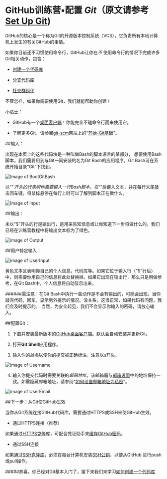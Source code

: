 # GitHub训练营•配置 *Git*（原文请参考 [Set Up Git](https://help.github.com/articles/set-up-git))


GitHub的核心是一个称为Git的开源版本控制系统（VCS），它负责所有本地计算机上发生的有关GitHub的事情。

如果你目前还不习惯使用命令行，GitHub让你在*不* 使用命令行的情况下完成许多Git相关动作，包含：

* [创建一个代码库](https://help.github.com/articles/create-a-repo)

* [分支代码库](https://help.github.com/articles/fork-a-repo)

* [社交群组化](https://help.github.com/articles/be-social)

不管怎样，如果你需要使用Git，我们就能帮助你创建！

小贴士：

* GitHub有一个[桌面客户端](https://desktop.github.com)！你能完全不碰命令行而来使用它。

* 了解更多Git，请参阅[git-scm](http://git-scm.com/)网站上的“[开始-Git基础](http://git-scm.com/book/en/Getting-Started-Git-Basics)”。

##输入：

出现在本页上的这些代码块是一种叫做Bash的脚本语言的某部分，
想要使用Bash脚本，我们需要用到与Git一同安装的名为Git Bash的应用程序，Git Bash可在系统开始目录“Git”下找到。

![Image of BootGitBash](https://github.s3.amazonaws.com/docs/bootcamp_1_win_gitbash.jpg)

以“$”开头的行表明你需要键入一行Bash脚本。在“$”后键入文本，并在每行末尾敲击回车键。将鼠标悬停在每行上时可以了解到脚本正在做什么。

![Image of Input](http://img4.douban.com/view/photo/photo/4BcbnsZjO44WMYQf0Tjlfw/135989898/x2274459548.jpg)

##输出：

未以“$”开头的行是输出行，是用来告知信息或让你知道下一步将做什么的，我们已经在训练营教程中将输出文本标为了绿色。

![image of Output](http://img4.douban.com/view/photo/photo/4BcbnsZjO44WMYQf0Tjlfw/135989898/x2274459548.jpg)

##用户特定输入：

![image of UserInput](http://img4.douban.com/view/photo/photo/LKKV7A66nvlsrb7iGIENlQ/135989898/x2274462388.jpg)

黄色文本区表明你自己的个人信息，代码库等。如果它位于输入行（“$”行后）中，则需要你用自己的信息将此处替换掉。如果它出现在输出行，那么只是用做参考，在Git Bash中，个人信息将自动显示出来。

######需注意：在Git Bash中执行一些动作是不会有输出的，可能会出现，当你敲完代码，回车，显示另外提示的情况。没关系，这很正常，如果代码有问题，我们会及时提示的。
当然，为安全起见，我们不会显示你输入的密码，请放心输入。

##配置Git：

1. 下载并安装最新版本的[GitHub桌面客户端](https://desktop.github.com)。默认会自动安装并更新Git。

2. 打开**Git Shell**应用程序。

3. 输入你的*姓名*以便你的提交被正确标注。注意以`$`开头。

 ![image of Username](http://img3.douban.com/view/photo/photo/public/p2274462385.jpg)
 
4. 输入你提交代码时需要关联的*邮箱地址*。该邮箱需与[邮箱设置](https://help.github.com/articles/adding-an-email-address-to-your-github-account)中的地址保持一致。如需隐藏邮箱地址，请参阅“[如何设置邮箱地址为私密](https://help.github.com/articles/keeping-your-email-address-private)”。

![image of UserEmail](http://img4.douban.com/view/photo/photo/public/p2274462386.jpg)

##下一步：从Git使GitHub生效

当你从Git系统连接GitHub代码库，需要通过HTTPS或SSH来使GitHub生效。

* 通过HTTPS连接（推荐）

如果通过[HTTPS克隆](https://help.github.com/articles/which-remote-url-should-i-use#cloning-with-https-recommended)库，可配合凭证助手来[缓存GitHub密码](https://help.github.com/articles/caching-your-github-password-in-git)。

* 通过SSH连接

如果通过[SSH克隆库](https://help.github.com/articles/which-remote-url-should-i-use#cloning-with-ssh)，必须在每台计算机安装[SSH公钥](https://help.github.com/articles/generating-ssh-keys)，以便从GitHub 进行push或pull操作。

#####恭喜，你已经对Git基本入门了，接下来我们来学习[如何创建一个代码库](https://github.com/HP-Enterprise/Training/blob/master/GitHub/Creat%20a%20Repo.md)

